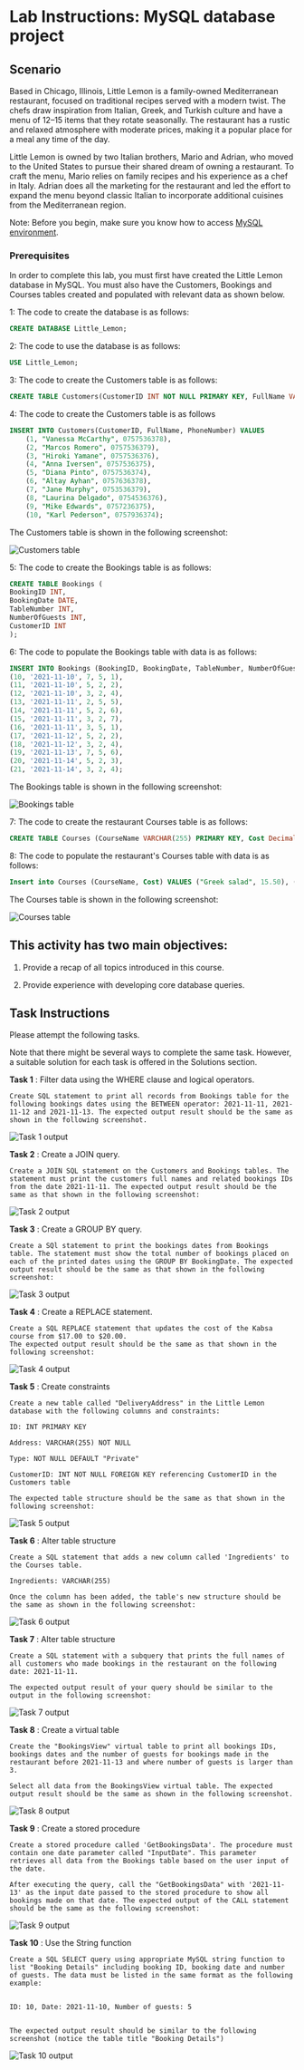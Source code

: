 
# Lab Instructions: MySQL database project 

## Scenario 

Based in Chicago, Illinois, Little Lemon is a family-owned Mediterranean restaurant, focused on traditional recipes served with a modern twist. The chefs draw inspiration from Italian, Greek, and Turkish culture and have a menu of 12–15 items that they rotate seasonally. The restaurant has a rustic and relaxed atmosphere with moderate prices, making it a popular place for a meal any time of the day.  

Little Lemon is owned by two Italian brothers, Mario and Adrian, who moved to the United States to pursue their shared dream of owning a restaurant. To craft the menu, Mario relies on family recipes and his experience as a chef in Italy. Adrian does all the marketing for the restaurant and led the effort to expand the menu beyond classic Italian to incorporate additional cuisines from the Mediterranean region.  
 
Note: Before you begin, make sure you know how to access [MySQL environment](https://www.coursera.org/learn/database-structures-and-management-with-mysql/supplement/BSZK6/how-to-access-mysql-environment). 

### Prerequisites   

In order to complete this lab, you must first have created the Little Lemon database in MySQL. You must also have the Customers, Bookings and Courses tables created and populated with relevant data as shown below.   

1: The code to create the database is as follows:

```SQL  
CREATE DATABASE Little_Lemon;  
```  

2: The code to use the database is as follows:  
 

```SQL  
USE Little_Lemon;  
```  

3: The code to create the Customers table is as follows:  

```SQL  
CREATE TABLE Customers(CustomerID INT NOT NULL PRIMARY KEY, FullName VARCHAR(100) NOT NULL,    PhoneNumber INT NOT NULL UNIQUE);  
```  

4: The code to create the Customers table is as follows

```SQL  
INSERT INTO Customers(CustomerID, FullName, PhoneNumber) VALUES 
    (1, "Vanessa McCarthy", 0757536378), 
    (2, "Marcos Romero", 0757536379), 
    (3, "Hiroki Yamane", 0757536376), 
    (4, "Anna Iversen", 0757536375),
    (5, "Diana Pinto", 0757536374),
    (6, "Altay Ayhan", 0757636378), 
    (7, "Jane Murphy", 0753536379), 
    (8, "Laurina Delgado", 0754536376), 
    (9, "Mike Edwards", 0757236375),
    (10, "Karl Pederson", 0757936374);    
```     

The Customers table is shown in the following screenshot:

![Customers table](images/customers.PNG) 

5: The code to create the Bookings table is as follows:  

```SQL   
CREATE TABLE Bookings (   
BookingID INT,   
BookingDate DATE,   
TableNumber INT,    
NumberOfGuests INT,   
CustomerID INT    
);  
```  

6: The code to populate the Bookings table with data is as follows: 

```SQL   
INSERT INTO Bookings (BookingID, BookingDate, TableNumber, NumberOfGuests, CustomerID) VALUES
(10, '2021-11-10', 7, 5, 1), 
(11, '2021-11-10', 5, 2, 2), 
(12, '2021-11-10', 3, 2, 4),
(13, '2021-11-11', 2, 5, 5), 
(14, '2021-11-11', 5, 2, 6), 
(15, '2021-11-11', 3, 2, 7),
(16, '2021-11-11', 3, 5, 1), 
(17, '2021-11-12', 5, 2, 2), 
(18, '2021-11-12', 3, 2, 4),
(19, '2021-11-13', 7, 5, 6), 
(20, '2021-11-14', 5, 2, 3), 
(21, '2021-11-14', 3, 2, 4);      
```  

The Bookings table is shown in the following screenshot:

![Bookings table](images/bookings.PNG) 

7: The code to create the restaurant Courses table is as follows:

```SQL   
CREATE TABLE Courses (CourseName VARCHAR(255) PRIMARY KEY, Cost Decimal(4,2)); 
```  

8: The code to populate the restaurant's Courses table with data is as follows:  

```SQL
Insert into Courses (CourseName, Cost) VALUES ("Greek salad", 15.50), ("Bean soup", 12.25), ("Pizza", 15.00), ("Carbonara", 12.50), ("Kabasa", 17.00), ("Shwarma", 11.30); 
```  

The Courses table is shown in the following screenshot:

![Courses table](images/Courses.PNG) 


## This activity has two main objectives:    

1. Provide a recap of all topics introduced in this course.

2. Provide experience with developing core database queries.   

## Task Instructions  

Please attempt the following tasks. 

Note that there might be several ways to complete the same task. However, a suitable solution for each task is offered in the Solutions section. 

**Task 1** : Filter data using the WHERE clause and logical operators.

    Create SQL statement to print all records from Bookings table for the following bookings dates using the BETWEEN operator: 2021-11-11, 2021-11-12 and 2021-11-13. The expected output result should be the same as shown in the following screenshot.

![Task 1 output](images/task1output.PNG)

**Task 2** : Create a JOIN query.

    Create a JOIN SQL statement on the Customers and Bookings tables. The statement must print the customers full names and related bookings IDs from the date 2021-11-11. The expected output result should be the same as that shown in the following screenshot:


![Task 2 output](images/task2output.PNG) 

**Task 3** : Create a GROUP BY query.

    Create a SQl statement to print the bookings dates from Bookings table. The statement must show the total number of bookings placed on each of the printed dates using the GROUP BY BookingDate. The expected output result should be the same as that shown in the following screenshot:


![Task 3 output](images/task3output.PNG) 

**Task 4** : Create a REPLACE statement.

    Create a SQL REPLACE statement that updates the cost of the Kabsa course from $17.00 to $20.00. 
    The expected output result should be the same as that shown in the following screenshot:


![Task 4 output](images/task4output.PNG) 


**Task 5** : Create constraints 

    Create a new table called "DeliveryAddress" in the Little Lemon database with the following columns and constraints: 
 
    ID: INT PRIMARY KEY

    Address: VARCHAR(255) NOT NULL

    Type: NOT NULL DEFAULT "Private" 

    CustomerID: INT NOT NULL FOREIGN KEY referencing CustomerID in the Customers table 

    The expected table structure should be the same as that shown in the following screenshot:

![Task 5 output](images/task5output.PNG) 


**Task 6** : Alter table structure 

    Create a SQL statement that adds a new column called 'Ingredients' to the Courses table. 

    Ingredients: VARCHAR(255) 

    Once the column has been added, the table's new structure should be the same as shown in the following screenshot:

![Task 6 output](images/task6output.PNG) 


**Task 7** : Alter table structure 

    Create a SQL statement with a subquery that prints the full names of all customers who made bookings in the restaurant on the following date: 2021-11-11. 

    The expected output result of your query should be similar to the output in the following screenshot:

![Task 7 output](images/task7output.PNG) 

**Task 8** : Create a virtual table 

    Create the "BookingsView" virtual table to print all bookings IDs, bookings dates and the number of guests for bookings made in the restaurant before 2021-11-13 and where number of guests is larger than 3. 

    Select all data from the BookingsView virtual table. The expected output result should be the same as shown in the following screenshot.

![Task 8 output](images/task8output.PNG) 


**Task 9** : Create a stored procedure 

    Create a stored procedure called 'GetBookingsData'. The procedure must contain one date parameter called "InputDate". This parameter retrieves all data from the Bookings table based on the user input of the date.  
 
    After executing the query, call the "GetBookingsData" with '2021-11-13' as the input date passed to the stored procedure to show all bookings made on that date. The expected output of the CALL statement should be the same as the following screenshot:

![Task 9 output](images/task9output.PNG) 


**Task 10** : Use the String function

    Create a SQL SELECT query using appropriate MySQL string function to list "Booking Details" including booking ID, booking date and number of guests. The data must be listed in the same format as the following example: 


    ID: 10, Date: 2021-11-10, Number of guests: 5


    The expected output result should be similar to the following screenshot (notice the table title "Booking Details")

![Task 10 output](images/task10output.PNG) 


